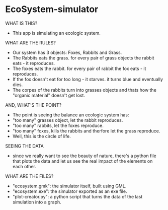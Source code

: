 # EcoSystem-simulator

WHAT IS THIS?
- This app is simulating an ecologic system.

WHAT ARE THE RULES?
- Our system has 3 objects: Foxes, Rabbits and Grass.
- The Rabbits eats the grass. for every pair of grass objects the rabbit eats - it reproduces.
- The foxes eats the rabbit. for every pair of rabbit the fox eats - it reproduces.
- If the fox doesn't eat for too long - it starves. it turns blue and eventually dies.
- The corpes of the rabbits turn into grasses objects and thats how the "organic material" doesn't get lost.

AND, WHAT'S THE POINT?
- The point is seeing the balance an ecologic system has:
- "too many" grasses object, let the rabbit reproduces.
- "too many" rabbits, let the foxes reproduce.
- "too many" foxes, kills the rabbits and therfore let the grass reproduce.
- Well, this is the circle of life.

SEEING THE DATA
- since we really want to see the beauty of nature, 
  there's a python file that plots the data and let us see the real impact of the elements on each other.
  
WHAT ARE THE FILES?
- "ecosystem.gmk": the simulator itself, built using GML.
- "ecosystem.exe": the simulator exported as an exe file.
- "plot-creator.py": a python script that turns the data of the last simulation into a graph.

